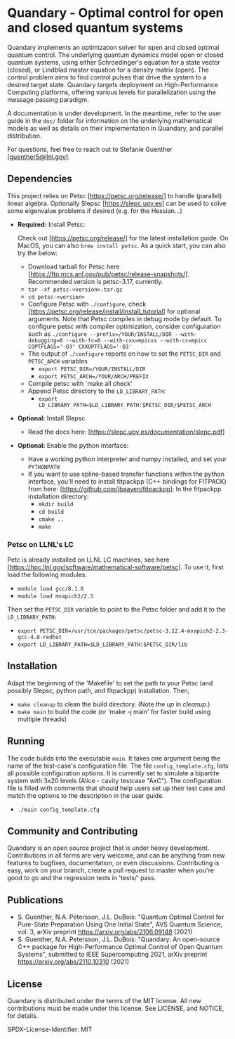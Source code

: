 # Quandary - Optimal control for open and closed quantum systems
Quandary implements an optimization solver for open and closed optimal quantum control. The underlying quantum dynamics model open or closed quantum systems, using either Schroedinger's equation for a state vector (closed), or Lindblad master equation for a density matrix (open). The control problem aims to find control pulses that drive the system to a desired target state. Quandary targets deployment on High-Performance Computing platforms, offering various levels for parallelization using the message passing paradigm. 

A documentation is under development. In the meantime, refer to the user guide in the `doc/` folder for information on the underlying mathematical models as well as details on their implementation in Quandary, and parallel distribution.

For questions, feel free to reach out to Stefanie Guenther [guenther5@llnl.gov].

## Dependencies
This project relies on Petsc [https://petsc.org/release/] to handle (parallel) linear algebra. Optionally Slepsc [https://slepc.upv.es] can be used to solve some eigenvalue problems if desired (e.g. for the Hessian...)
* **Required:** Install Petsc:

    Check out [https://petsc.org/release/] for the latest installation guide. On MacOS, you can also `brew install petsc`. As a quick start, you can also try the below:
    * Download tarball for Petsc here [https://ftp.mcs.anl.gov/pub/petsc/release-snapshots/]. Recommended version is petsc-3.17, currently.  
    * `tar -xf petsc-<version>.tar.gz`
    * `cd petsc-<version>`
    * Configure Petsc with `./configure`, check [https://petsc.org/release/install/install_tutorial] for optional arguments. Note that Petsc compiles in debug mode by default. To configure petsc with compiler optimization, consider configuration such as
        `./configure --prefix=/YOUR/INSTALL/DIR --with-debugging=0 --with-fc=0 --with-cxx=mpicxx --with-cc=mpicc COPTFLAGS='-O3' CXXOPTFLAGS='-O3'`
    * The output of `./configure` reports on how to set the `PETSC_DIR` and `PETSC_ARCH` variables
        * `export PETSC_DIR=/YOUR/INSTALL/DIR`
        * `export PETSC_ARCH=/YOUR/ARCH/PREFIX`
    * Compile petsc with `make all check'
    * Append Petsc directory to the `LD_LIBRARY_PATH`:
        * `export LD_LIBRARY_PATH=$LD_LIBRARY_PATH:$PETSC_DIR/$PETSC_ARCH`

* **Optional:** Install Slepsc
    * Read the docs here: [https://slepc.upv.es/documentation/slepc.pdf]

* **Optional:** Enable the python interface:
    - Have a working python interpreter and numpy installed, and set your `PYTHONPATH`
    - If you want to use spline-based transfer functions within the python interface, you'll need to install fitpackpp (C++ bindings for FITPACK) from here: [https://github.com/jbaayen/fitpackpp]: In the fitpackpp installation directory:
        * `mkdir build`
        * `cd build`
        * `cmake ..`
        * `make`
 
###  Petsc on LLNL's LC
Petc is already installed on LLNL LC machines, see here [https://hpc.llnl.gov/software/mathematical-software/petsc]. To use it, first load the following modules:
* `module load gcc/8.1.0`
* `module load mvapich2/2.3`

Then set the `PETSC_DIR` variable to point to the Petsc folder and add it to the `LD_LIBRARY_PATH`:
* `export PETSC_DIR=/usr/tce/packages/petsc/petsc-3.12.4-mvapich2-2.3-gcc-4.8-redhat`
* `export LD_LIBRARY_PATH=$LD_LIBRARY_PATH:$PETSC_DIR/lib`

## Installation
Adapt the beginning of the 'Makefile' to set the path to your Petsc (and possibly Slepsc, python path, and fitpackpp) installation. Then,
* `make cleanup` to clean the build directory. (Note the *up* in *cleanup*.)
* `make main` to build the code (or 'make -j main' for faster build using multiple threads)


## Running
The code builds into the executable `main`. It takes one argument being the name of the test-case's configuration file. The file `config_template.cfg`, lists all possible configuration options. It is currently set to simulate a bipartite system with 3x20 levels (Alice - cavity testcase "AxC"). The configuration file is filled with comments that should help users set up their test case and match the options to the description in the user guide.
* `./main config_template.cfg`


## Community and Contributing

Quandary is an open source project that is under heavy development. Contributions in all forms are very welcome, and can be anything from new features to bugfixes, documentation, or even discussions. Contributing is easy, work on your branch, create a pull request to master when you're good to go and the regression tests in 'tests/' pass.

## Publications
* S. Guenther, N.A. Petersson, J.L. DuBois: "Quantum Optimal Control for Pure-State Preparation Using One Initial State", AVS Quantum Science, vol. 3, arXiv preprint <https://arxiv.org/abs/2106.09148> (2021)
* S. Guenther, N.A. Petersson, J.L. DuBois: "Quandary: An open-source C++ package for High-Performance Optimal Control of Open Quantum Systems", submitted to IEEE Supercomputing 2021, arXiv preprint <https://arxiv.org/abs/2110.10310> (2021)

## License

Quandary is distributed under the terms of the MIT license. All new contributions must be made under this license. See LICENSE, and NOTICE, for details. 

SPDX-License-Identifier: MIT
